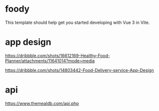 # foody

This template should help get you started developing with Vue 3 in Vite.

# app design

https://dribbble.com/shots/16612169-Healthy-Food-Planner/attachments/11641014?mode=media

https://dribbble.com/shots/14803442-Food-Delivery-service-App-Design

# api

https://www.themealdb.com/api.php
